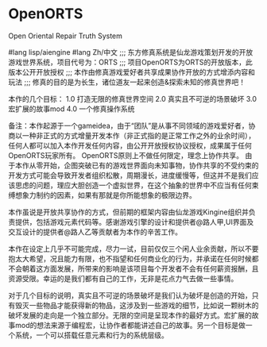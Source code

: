 # OpenORTS
Open Oriental Repair Truth System

#lang lisp/aiengine
#lang Zh/中文
;;; 东方修真系统是仙龙游戏策划开发的开放游戏世界系统，项目代号为：ORTS
;;; 项目OpenORTS为ORTS的开放版本，此版本公开开放授权
;;; 本作由修真游戏爱好者共享成果协作开放的方式增添内容和玩法
;;; 修真的目的是为长生，诸位道友一起来创造&探索未知的修真世界吧！

本作的几个目标：
1.0 打造无限的修真世界空间
2.0 真实且不可逆的场景破坏
3.0 宏扩展的故事mod
4.0 一个修真操作系统

备注：本作起源于一个gameidea，由于“团队”是从事不同领域的游戏爱好者，协商以一种非正式的方式增量开发本作（非正式指的是正常工作之外的业余时间），任何人都可以加入本作开发任何内容，由公开开放授权协议授权，成果属于任何OpenORTS玩家所有。
OpenORTS原则上不做任何限定，理念上协作共享。
由于本作从零开始，企图突破已有的游戏世界面向未知事物，协作共享的不受约束的开发方式可能会导致开发者组织松散，周期漫长，进度缓慢等，但这并不是我们应该思虑的问题，理应大胆创造一个虚拟世界，在这个抽象的世界中不应当有任何束缚想象力制约的因素，如果有那就是你所能想象的极限边界。

本作虽说是开放共享协作的方式，但前期的框架内容由仙龙游戏Kingine组织并负责提供，包括游戏元素代码等。感谢游戏引擎的设计和提供者@路人甲,UI界面及交互设计的提供者@路人乙等贡献者为本作的辛苦工作。

本作在设定上几乎不可能完成，尽力一试，目前仅仅三个闲人业余贡献，所以不要抱太大希望，况且能力有限，也不指望和任何商业化的行为，并承诺在任何时候都不会朝着这方面发展，所带来的影响是该项目每个开发者不会有任何薪资报酬，且资源受限。幸运的是我们都有自己的工作，无非是花点力气去做一些事情。

对于几个目标的说明，真实且不可逆的场景破坏是我们认为破坏是创造的开始，只有毁灭一些物品才能获得新的物品，这涉及到一些游戏的细节，比如说一颗树木的破坏发展的走向是一个独立部分。无限的空间是呈现本作的最好方式。宏扩展的故事mod的想法来源于编程宏，让协作者都能讲述自己的故事。另一个目标是做一个系统，一个可以搭载任意元素和行为的系统层级。
